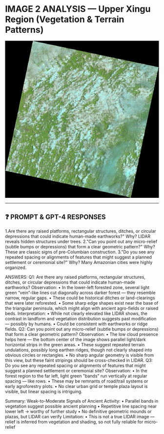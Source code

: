 
#  IMAGE 2 ANALYSIS — Upper Xingu Region (Vegetation & Terrain Patterns)

![Image 2](./Satellite_Image_2.jpg) 

---

## ❓ PROMPT & GPT-4 RESPONSES
 


1.Are there any raised platforms, rectangular structures, ditches, or circular depressions that could indicate human-made earthworks?"  Why? LIDAR reveals hidden structures under trees. 
2."Can you point out any micro-relief (subtle bumps or depressions) that form a clear geometric pattern?"  Why? These are classic signs of pre-Columbian construction.
 3."Do you see any repeated spacing or alignments of features that might suggest a planned settlement or ceremonial site?"  Why? Many Amazonian cities were highly organized.

ANSWERS:
Q1: Are there any raised platforms, rectangular structures, ditches, or circular depressions that could indicate human-made earthworks?
 Observation:
•	In the lower-left forested zone, several light green “vein”-like lines cut diagonally across darker forest — they resemble narrow, regular gaps.
•	These could be historical ditches or land-clearings that were later reforested.
•	Some sharp edge shapes exist near the base of the triangular peninsula, which might align with ancient agro-fields or raised beds.
 Interpretation:
•	While not clearly elevated like LIDAR shows, the contrast in landform and vegetation distribution suggests past modification — possibly by humans.
•	Could be consistent with earthworks or ridge fields.
 Q2: Can you point out any micro-relief (subtle bumps or depressions) that form a clear geometric pattern?
 Observation:
•	The low cloud presence helps here — the bottom center of the image shows parallel light/dark horizontal strips in the green areas.
•	These suggest repeated terrain undulations, possibly long earthen ridges, though not clearly shaped into obvious circles or rectangles.
•	No sharp angular geometry is visible from this view, but these faint stripings should be cross-checked in LIDAR.
 Q3: Do you see any repeated spacing or alignments of features that might suggest a planned settlement or ceremonial site?
 Observation:
•	In the forest region to the far left, light green "bands" run vertically at regular spacing — like rows.
•	These may be remnants of road/trail systems or early agroforestry plots.
•	No clear urban grid or temple plaza layout is visible, but linear spacing is intriguing.

Summary:
 Weak-to-Moderate Signals of Ancient Activity:
•	Parallel bands in vegetation suggest possible ancient planning
•	Repetitive line spacing near lower left → worthy of further study
•	No definitive geometric mounds or plazas, but LIDAR can verify
 Limitation:
•	This is not a true LIDAR image — relief is inferred from vegetation and shading, so not fully reliable for micro-relief


